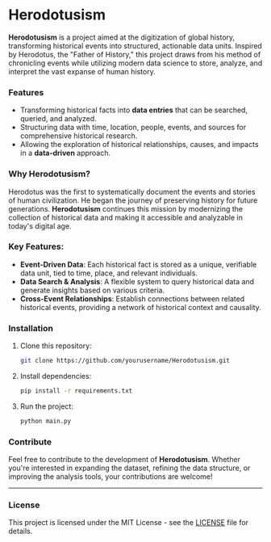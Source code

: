 # Herodotusism

**Herodotusism** is a project aimed at the digitization of global history, transforming historical events into structured, actionable data units. Inspired by Herodotus, the "Father of History," this project draws from his method of chronicling events while utilizing modern data science to store, analyze, and interpret the vast expanse of human history.

### Features
- Transforming historical facts into **data entries** that can be searched, queried, and analyzed.
- Structuring data with time, location, people, events, and sources for comprehensive historical research.
- Allowing the exploration of historical relationships, causes, and impacts in a **data-driven** approach.

### Why Herodotusism?
Herodotus was the first to systematically document the events and stories of human civilization. He began the journey of preserving history for future generations. **Herodotusism** continues this mission by modernizing the collection of historical data and making it accessible and analyzable in today's digital age.

### Key Features:
- **Event-Driven Data**: Each historical fact is stored as a unique, verifiable data unit, tied to time, place, and relevant individuals.
- **Data Search & Analysis**: A flexible system to query historical data and generate insights based on various criteria.
- **Cross-Event Relationships**: Establish connections between related historical events, providing a network of historical context and causality.

### Installation

1. Clone this repository:
    ```bash
    git clone https://github.com/yourusername/Herodotusism.git
    ```

2. Install dependencies:
    ```bash
    pip install -r requirements.txt
    ```

3. Run the project:
    ```bash
    python main.py
    ```

### Contribute
Feel free to contribute to the development of **Herodotusism**. Whether you're interested in expanding the dataset, refining the data structure, or improving the analysis tools, your contributions are welcome!

---

### License
This project is licensed under the MIT License - see the [LICENSE](LICENSE) file for details.

